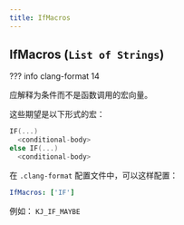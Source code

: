 ```yaml
---
title: IfMacros
---
```


## IfMacros (`List of Strings`)

??? info
    clang-format 14

应解释为条件而不是函数调用的宏向量。

这些期望是以下形式的宏：

```cpp
IF(...)
  <conditional-body>
else IF(...)
  <conditional-body>
```

在 `.clang-format` 配置文件中，可以这样配置：

```yml
IfMacros: ['IF']
```

例如： `KJ_IF_MAYBE`
